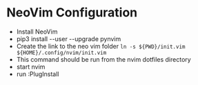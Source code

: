 # NeoVim Configuration

* Install NeoVim
* pip3 install --user --upgrade pynvim
* Create the link to the neo vim folder
`ln -s ${PWD}/init.vim ${HOME}/.config/nvim/init.vim`
* This command should be run from the nvim dotfiles directory
* start nvim
* run :PlugInstall
